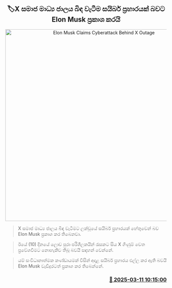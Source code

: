 <p align='center'><b><h2 align='center' title='Elon Musk Claims Cyberattack Behind X Outage'>🏷X සමාජ මාධ්‍ය ජාලය බිඳ වැටීම සයිබර් ප්‍රහාරයක් බවට Elon Musk ප්‍රකාශ කරයි</h2></b></p>
<p align='center'><img src='https://helakuru.sgp1.cdn.digitaloceanspaces.com/esana/images/lib/twitter-x.jpg' width='600' alt='Elon Musk Claims Cyberattack Behind X Outage'></p>

> X සමාජ මාධ්‍ය ජාලය බිඳ වැටීමට ලක්වූයේ සයිබර් ප්‍රහාරයක් හේතුවෙන් බව Elon Musk ප්‍රකාශ කර තිබෙනවා.

> ඊයේ (10) දිනයේ ලොව පුරා පරිශීලකයින් රැසකට සිය X ගිණුම් වෙත ප්‍රවේශවීමට නොහැකිව තිබූ බවයි සඳහන් වෙන්නේ.

> යම් සංවිධානාත්මක කණ්ඩායමක් විසින් අදාළ සයිබර් ප්‍රහාරය එල්ල කර ඇති බවයි Elon Musk වැඩිදුරටත් ප්‍රකාශ කර තිබෙන්නේ.



<h3 align='right'><a href='https://www.helakuru.lk/esana/p/108223/'>📅 2025-03-11 10:15:00</a></h3>
